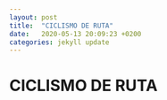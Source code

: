 ```yaml
---
layout: post
title:  "CICLISMO DE RUTA"
date:   2020-05-13 20:09:23 +0200
categories: jekyll update
---
```


# CICLISMO DE RUTA
